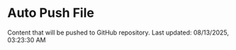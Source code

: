 # Auto Push File

Content that will be pushed to GitHub repository.
Last updated: 08/13/2025, 03:23:30 AM